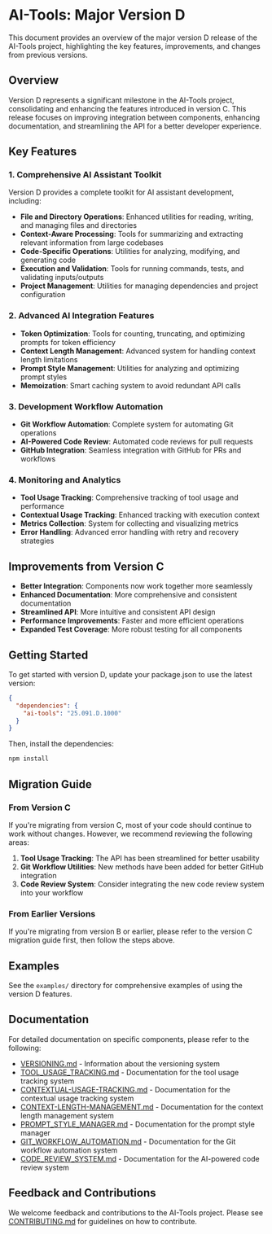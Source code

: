 # AI-Tools: Major Version D

This document provides an overview of the major version D release of the AI-Tools project, highlighting the key features, improvements, and changes from previous versions.

## Overview

Version D represents a significant milestone in the AI-Tools project, consolidating and enhancing the features introduced in version C. This release focuses on improving integration between components, enhancing documentation, and streamlining the API for a better developer experience.

## Key Features

### 1. Comprehensive AI Assistant Toolkit

Version D provides a complete toolkit for AI assistant development, including:

- **File and Directory Operations**: Enhanced utilities for reading, writing, and managing files and directories
- **Context-Aware Processing**: Tools for summarizing and extracting relevant information from large codebases
- **Code-Specific Operations**: Utilities for analyzing, modifying, and generating code
- **Execution and Validation**: Tools for running commands, tests, and validating inputs/outputs
- **Project Management**: Utilities for managing dependencies and project configuration

### 2. Advanced AI Integration Features

- **Token Optimization**: Tools for counting, truncating, and optimizing prompts for token efficiency
- **Context Length Management**: Advanced system for handling context length limitations
- **Prompt Style Management**: Utilities for analyzing and optimizing prompt styles
- **Memoization**: Smart caching system to avoid redundant API calls

### 3. Development Workflow Automation

- **Git Workflow Automation**: Complete system for automating Git operations
- **AI-Powered Code Review**: Automated code reviews for pull requests
- **GitHub Integration**: Seamless integration with GitHub for PRs and workflows

### 4. Monitoring and Analytics

- **Tool Usage Tracking**: Comprehensive tracking of tool usage and performance
- **Contextual Usage Tracking**: Enhanced tracking with execution context
- **Metrics Collection**: System for collecting and visualizing metrics
- **Error Handling**: Advanced error handling with retry and recovery strategies

## Improvements from Version C

- **Better Integration**: Components now work together more seamlessly
- **Enhanced Documentation**: More comprehensive and consistent documentation
- **Streamlined API**: More intuitive and consistent API design
- **Performance Improvements**: Faster and more efficient operations
- **Expanded Test Coverage**: More robust testing for all components

## Getting Started

To get started with version D, update your package.json to use the latest version:

```json
{
  "dependencies": {
    "ai-tools": "25.091.D.1000"
  }
}
```

Then, install the dependencies:

```bash
npm install
```

## Migration Guide

### From Version C

If you're migrating from version C, most of your code should continue to work without changes. However, we recommend reviewing the following areas:

1. **Tool Usage Tracking**: The API has been streamlined for better usability
2. **Git Workflow Utilities**: New methods have been added for better GitHub integration
3. **Code Review System**: Consider integrating the new code review system into your workflow

### From Earlier Versions

If you're migrating from version B or earlier, please refer to the version C migration guide first, then follow the steps above.

## Examples

See the `examples/` directory for comprehensive examples of using the version D features.

## Documentation

For detailed documentation on specific components, please refer to the following:

- [VERSIONING.md](./VERSIONING.md) - Information about the versioning system
- [TOOL_USAGE_TRACKING.md](./TOOL_USAGE_TRACKING.md) - Documentation for the tool usage tracking system
- [CONTEXTUAL-USAGE-TRACKING.md](../CONTEXTUAL-USAGE-TRACKING.md) - Documentation for the contextual usage tracking system
- [CONTEXT-LENGTH-MANAGEMENT.md](../CONTEXT-LENGTH-MANAGEMENT.md) - Documentation for the context length management system
- [PROMPT_STYLE_MANAGER.md](./PROMPT_STYLE_MANAGER.md) - Documentation for the prompt style manager
- [GIT_WORKFLOW_AUTOMATION.md](./GIT_WORKFLOW_AUTOMATION.md) - Documentation for the Git workflow automation system
- [CODE_REVIEW_SYSTEM.md](./CODE_REVIEW_SYSTEM.md) - Documentation for the AI-powered code review system

## Feedback and Contributions

We welcome feedback and contributions to the AI-Tools project. Please see [CONTRIBUTING.md](./CONTRIBUTING.md) for guidelines on how to contribute.
